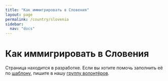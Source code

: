 ```yaml
---
title: "Как иммигрировать в Словения"
layout: page
permalink: /country/slovenia
sidebar:
  nav: "docs"
---
```


# Как иммигрировать в Словения

Страница находится в разработке. Если вы хотите помочь заполнить её по [шаблону](/template), пишите в нашу [группу волонтёров](https://t.me/+FHi3FnJaoWJkMDAx).

